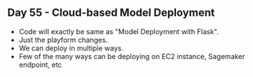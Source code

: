 ## Day 55 - Cloud-based Model Deployment

- Code will exactly be same as "Model Deployment with Flask".
- Just the playform changes.
- We can deploy in multiple ways.
- Few of the many ways can be deploying on EC2 instance, Sagemaker endpoint, etc



